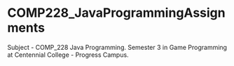 # COMP228_JavaProgrammingAssignments
 Subject -  COMP_228 Java Programming. Semester 3 in Game Programming at Centennial College - Progress Campus.
